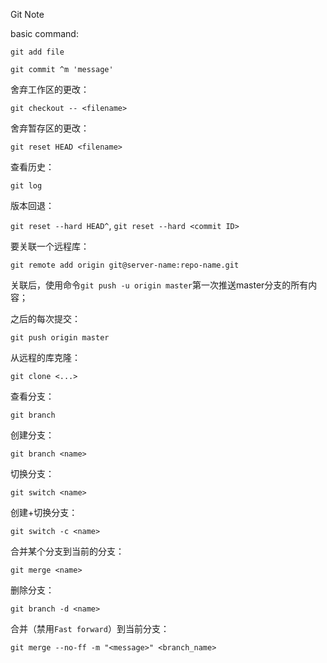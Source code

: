  Git Note

basic command:

`git add file`

`git commit ^m 'message'`

舍弃工作区的更改：

 `git checkout -- <filename>`

舍弃暂存区的更改：

`git reset HEAD <filename>`

查看历史：

`git log`

版本回退：

`git reset --hard HEAD^`, `git reset --hard <commit ID>`

要关联一个远程库：

`git remote add origin git@server-name:repo-name.git`

关联后，使用命令`git push -u origin master`第一次推送master分支的所有内容；

之后的每次提交：

`git push origin master`

从远程的库克隆：

`git clone <...>`

查看分支：

`git branch`

创建分支：

`git branch <name>`

切换分支：

`git switch <name>`

创建+切换分支：

`git switch -c <name>`

合并某个分支到当前的分支：

`git merge <name>`

删除分支：

`git branch -d <name>`

合并（禁用`Fast forward`）到当前分支：

`git merge --no-ff -m "<message>" <branch_name>`

